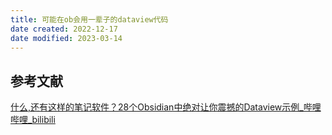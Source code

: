 ```yaml
---
title: 可能在ob会用一辈子的dataview代码
date created: 2022-12-17
date modified: 2023-03-14
---
```


## 参考文献

[什么,还有这样的笔记软件？28个Obsidian中绝对让你震撼的Dataview示例_哔哩哔哩_bilibili](https://www.bilibili.com/video/BV1kG411K7fq/?spm_id_from=333.337.search-card.all.click&vd_source=c16ee9cfb2023d2af8428dbfe604b72f)
